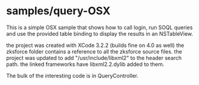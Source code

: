 # samples/query-OSX

This is a simple OSX sample that shows how to call login, run SOQL queries and use the provided table binding to display the results in an NSTableView.

the project was created with XCode 3.2.2 (builds fine on 4.0 as well)
the zksforce folder contains a reference to all the zksforce source files.
the project was updated to add "/usr/include/libxml2" to the header search path.
the linked frameworks have libxml2.2.dylib added to them.


The bulk of the interesting code is in QueryController.